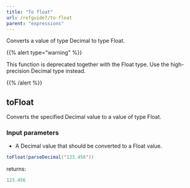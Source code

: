 ```yaml
---
title: "To float"
url: /refguide7/to-float
parent: "expressions"
---
```



Converts a value of type Decimal to type Float.

{{% alert type="warning" %}}

This function is deprecated together with the Float type. Use the high-precision Decimal type instead.

{{% /alert %}}

## toFloat

Converts the specified Decimal value to a value of type Float.

### Input parameters

*   A Decimal value that should be converted to a Float value.

```java
toFloat(parseDecimal('123.456'))
```

returns:

```java
123.456
```
